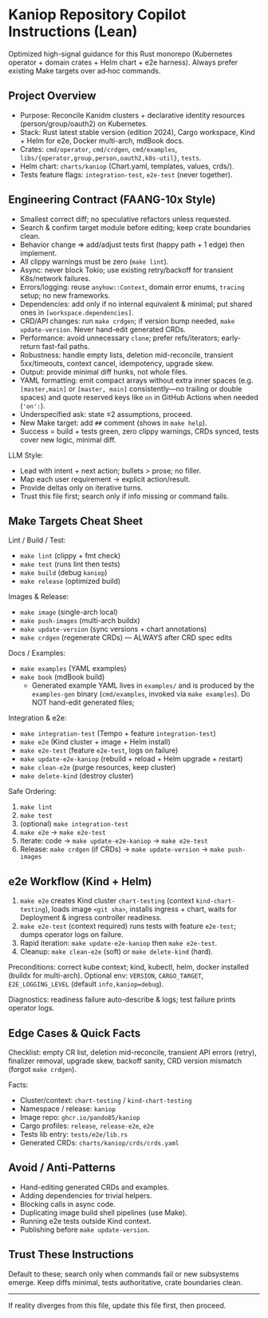 # Kaniop Repository Copilot Instructions (Lean)

Optimized high-signal guidance for this Rust monorepo (Kubernetes operator + domain crates + Helm
chart + e2e harness). Always prefer existing Make targets over ad‑hoc commands.

## Project Overview

- Purpose: Reconcile Kanidm clusters + declarative identity resources (person/group/oauth2) on
  Kubernetes.
- Stack: Rust latest stable version (edition 2024), Cargo workspace, Kind + Helm for e2e, Docker
  multi-arch, mdBook docs.
- Crates: `cmd/operator`, `cmd/crdgen`, `cmd/examples`,
  `libs/{operator,group,person,oauth2,k8s-util}`, `tests`.
- Helm chart: `charts/kaniop` (Chart.yaml, templates, values, crds/).
- Tests feature flags: `integration-test`, `e2e-test` (never together).

## Engineering Contract (FAANG-10x Style)

- Smallest correct diff; no speculative refactors unless requested.
- Search & confirm target module before editing; keep crate boundaries clean.
- Behavior change => add/adjust tests first (happy path + 1 edge) then implement.
- All clippy warnings must be zero (`make lint`).
- Async: never block Tokio; use existing retry/backoff for transient K8s/network failures.
- Errors/logging: reuse `anyhow::Context`, domain error enums, `tracing` setup; no new frameworks.
- Dependencies: add only if no internal equivalent & minimal; put shared ones in
  `[workspace.dependencies]`.
- CRD/API changes: run `make crdgen`; if version bump needed, `make update-version`. Never hand-edit
  generated CRDs.
- Performance: avoid unnecessary `clone`; prefer refs/iterators; early-return fast-fail paths.
- Robustness: handle empty lists, deletion mid-reconcile, transient 5xx/timeouts, context cancel,
  idempotency, upgrade skew.
- Output: provide minimal diff hunks, not whole files.
- YAML formatting: emit compact arrays without extra inner spaces (e.g. `[master,main]` or `[master, main]` consistently—no trailing or double spaces) and quote reserved keys like `on` in GitHub Actions when needed (`'on':`).
- Underspecified ask: state ≤2 assumptions, proceed.
- New Make target: add `##` comment (shows in `make help`).
- Success = build + tests green, zero clippy warnings, CRDs synced, tests cover new logic, minimal
  diff.

LLM Style:

- Lead with intent + next action; bullets > prose; no filler.
- Map each user requirement → explicit action/result.
- Provide deltas only on iterative turns.
- Trust this file first; search only if info missing or command fails.

## Make Targets Cheat Sheet

Lint / Build / Test:

- `make lint` (clippy + fmt check)
- `make test` (runs lint then tests)
- `make build` (debug `kaniop`)
- `make release` (optimized build)

Images & Release:

- `make image` (single-arch local)
- `make push-images` (multi-arch buildx)
- `make update-version` (sync versions + chart annotations)
- `make crdgen` (regenerate CRDs) — ALWAYS after CRD spec edits

Docs / Examples:

- `make examples` (YAML examples)
- `make book` (mdBook build)
  - Generated example YAML lives in `examples/` and is produced by the `examples-gen` binary
    (`cmd/examples`, invoked via `make examples`). Do NOT hand-edit generated files;

Integration & e2e:

- `make integration-test` (Tempo + feature `integration-test`)
- `make e2e` (Kind cluster + image + Helm install)
- `make e2e-test` (feature `e2e-test`, logs on failure)
- `make update-e2e-kaniop` (rebuild + reload + Helm upgrade + restart)
- `make clean-e2e` (purge resources, keep cluster)
- `make delete-kind` (destroy cluster)

Safe Ordering:

1. `make lint`
2. `make test`
3. (optional) `make integration-test`
4. `make e2e` → `make e2e-test`
5. Iterate: code → `make update-e2e-kaniop` → `make e2e-test`
6. Release: `make crdgen` (if CRDs) → `make update-version` → `make push-images`

## e2e Workflow (Kind + Helm)

1. `make e2e` creates Kind cluster `chart-testing` (context `kind-chart-testing`), loads image
   `<git sha>`, installs ingress + chart, waits for Deployment & ingress controller readiness.
2. `make e2e-test` (context required) runs tests with feature `e2e-test`; dumps operator logs on
   failure.
3. Rapid iteration: `make update-e2e-kaniop` then `make e2e-test`.
4. Cleanup: `make clean-e2e` (soft) or `make delete-kind` (hard).

Preconditions: correct kube context; kind, kubectl, helm, docker installed (buildx for multi-arch).
Optional env: `VERSION`, `CARGO_TARGET`, `E2E_LOGGING_LEVEL` (default `info,kaniop=debug`).

Diagnostics: readiness failure auto-describe & logs; test failure prints operator logs.

## Edge Cases & Quick Facts

Checklist: empty CR list, deletion mid-reconcile, transient API errors (retry), finalizer removal,
upgrade skew, backoff sanity, CRD version mismatch (forgot `make crdgen`).

Facts:

- Cluster/context: `chart-testing` / `kind-chart-testing`
- Namespace / release: `kaniop`
- Image repo: `ghcr.io/pando85/kaniop`
- Cargo profiles: `release`, `release-e2e`, `e2e`
- Tests lib entry: `tests/e2e/lib.rs`
- Generated CRDs: `charts/kaniop/crds/crds.yaml`

## Avoid / Anti-Patterns

- Hand-editing generated CRDs and examples.
- Adding dependencies for trivial helpers.
- Blocking calls in async code.
- Duplicating image build shell pipelines (use Make).
- Running e2e tests outside Kind context.
- Publishing before `make update-version`.

## Trust These Instructions

Default to these; search only when commands fail or new subsystems emerge. Keep diffs minimal, tests
authoritative, crate boundaries clean.

---

If reality diverges from this file, update this file first, then proceed.
